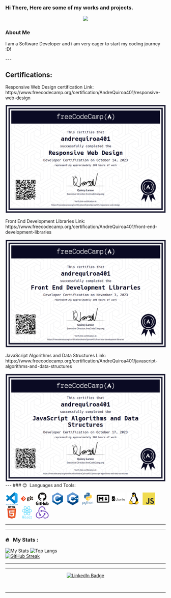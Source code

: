
### Hi There, Here are some of my works and projects.
<p align="center"><img src="https://media.giphy.com/media/VkMV9TldsPd28/giphy.gif" width="300"/></p>

### About Me

I am a Software Developer and i am very eager to start my coding journey :D! </br>
<p align="center">
  
</p>  
---
<h2>Certifications:</h2>
<p>Responsive Web Design certification Link: https://www.freecodecamp.org/certification/AndreQuiroa401/responsive-web-design </p>
<img src="https://raw.githubusercontent.com/Tranqpenguin/Portfolio/working/Certifications/Screenshot%202023-11-07%20144051.png" />

<p>Front End Development Libraries Link: https://www.freecodecamp.org/certification/AndreQuiroa401/front-end-development-libraries</p>
<img src="https://raw.githubusercontent.com/Tranqpenguin/Portfolio/working/Certifications/Screenshot%202023-11-07%20162454.png" />

<p>JavaScript Algorithms and Data Structures Link: https://www.freecodecamp.org/certification/AndreQuiroa401/javascript-algorithms-and-data-structures</p>
<img src="https://raw.githubusercontent.com/Tranqpenguin/Portfolio/working/Certifications/Screenshot%202023-11-07%20203320.png" />
---
### 😊 &nbsp;Languages and Tools:

<p>
<img src="https://github.com/devicons/devicon/blob/master/icons/vscode/vscode-original-wordmark.svg" title="VSCode" alt="VSCode" width="40" height="40"/>&nbsp;
<img src="https://github.com/devicons/devicon/blob/master/icons/git/git-original-wordmark.svg" title="Git" **alt="Git" width="40" height="40"/>&nbsp;
<img src="https://github.com/devicons/devicon/blob/master/icons/github/github-original-wordmark.svg" title="GitHub" **alt="GitHub" width="40" height="40"/>&nbsp;
<img src="https://github.com/devicons/devicon/blob/master/icons/c/c-original.svg" title="C" alt="C" width="40" height="40"/>&nbsp;
<img src="https://github.com/devicons/devicon/blob/master/icons/cplusplus/cplusplus-original.svg" title="C++" alt="C++" width="40" height="40"/>&nbsp;
<img src="https://github.com/devicons/devicon/blob/master/icons/python/python-original-wordmark.svg" title="Python" alt="Python" width="40" height="40"/>&nbsp;
<img src="https://github.com/devicons/devicon/blob/master/icons/markdown/markdown-original.svg" title="Markdown" alt="Markdown" width="40" height="40"/>&nbsp;
<img src="https://github.com/devicons/devicon/blob/master/icons/ubuntu/ubuntu-plain-wordmark.svg" title="Ubuntu" alt="Ubuntu" width="40" height="40"/>&nbsp;
<img src="https://github.com/devicons/devicon/blob/master/icons/linux/linux-original.svg" title="Linux" alt="Linux" width="40" height="40"/>&nbsp;
<img src="https://github.com/devicons/devicon/blob/master/icons/javascript/javascript-original.svg" title="Linux" alt="Linux" width="40" height="40"/>&nbsp;
<img src="https://github.com/devicons/devicon/blob/master/icons/html5/html5-original-wordmark.svg" title="Linux" alt="Linux" width="40" height="40"/>&nbsp;
<img src="https://github.com/devicons/devicon/blob/master/icons/react/react-original-wordmark.svg" title="Linux" alt="Linux" width="40" height="40"/>&nbsp;
<img src="https://github.com/devicons/devicon/blob/master/icons/redux/redux-original.svg" title="Linux" alt="Linux" width="40" height="40"/>&nbsp;  
</p>

---

---

### 🔥 &nbsp; My Stats :
![My Stats](https://github-readme-stats.vercel.app/api?username=Tranqpenguin&show_icons=true&theme=gruvbox&bg_color=000000&text_color=FFFFFF&hide_title=true)
![Top Langs](https://github-readme-stats.vercel.app/api/top-langs/?username=Tranqpenguin&layout=compact&theme=vision-friendly-dark)
<br>
[![GitHub Streak](http://github-readme-streak-stats.herokuapp.com?user=Tranqpenguin&theme=dark&background=000000)](https://git.io/streak-stats)


---
---

<p align="center">
<a href="https://www.linkedin.com/in/andre-quiroa/"><img src="https://img.shields.io/badge/LinkedIn-blue?style=for-the-badge&logo=linkedin&logoColor=white" alt="LinkedIn Badge"></a>
</p>
<p align="center">
<p align="center"><img src="https://komarev.com/ghpvc/?username=Tranqpenguin&style=flat-square&color=blue" alt=""></p>

---


